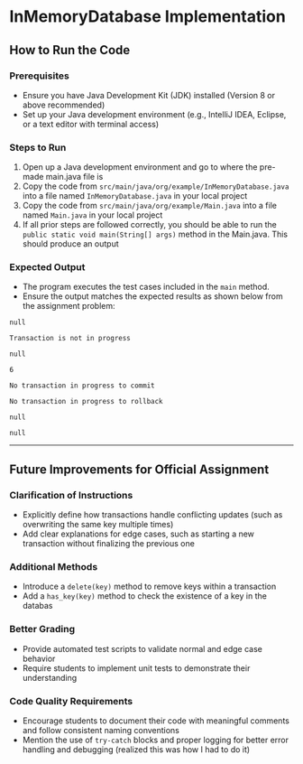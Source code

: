 
# InMemoryDatabase Implementation

## How to Run the Code

### Prerequisites
- Ensure you have Java Development Kit (JDK) installed (Version 8 or above recommended)
- Set up your Java development environment (e.g., IntelliJ IDEA, Eclipse, or a text editor with terminal access)

### Steps to Run
1. Open up a Java development environment and go to where the pre-made main.java file is
2. Copy the code from `src/main/java/org/example/InMemoryDatabase.java` into a file named `InMemoryDatabase.java` in your local project
3. Copy the code from `src/main/java/org/example/Main.java` into a file named `Main.java` in your local project
4. If all prior steps are followed correctly, you should be able to run the `public static void main(String[] args)` method
in the Main.java. This should produce an output

### Expected Output
- The program executes the test cases included in the `main` method.
- Ensure the output matches the expected results as shown below from the assignment problem: 

`null`

`Transaction is not in progress`

`null`

`6`

`No transaction in progress to commit`

`No transaction in progress to rollback`

`null`

`null`

---

## Future Improvements for Official Assignment

### Clarification of Instructions
- Explicitly define how transactions handle conflicting updates (such as overwriting the same key multiple times)
- Add clear explanations for edge cases, such as starting a new transaction without finalizing the previous one

### Additional Methods
- Introduce a `delete(key)` method to remove keys within a transaction
- Add a `has_key(key)` method to check the existence of a key in the databas

### Better Grading
- Provide automated test scripts to validate normal and edge case behavior
- Require students to implement unit tests to demonstrate their understanding

### Code Quality Requirements
- Encourage students to document their code with meaningful comments and follow consistent naming conventions
- Mention the use of `try-catch` blocks and proper logging for better error handling and debugging (realized this was how I had to do it)

